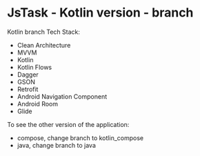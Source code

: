 # JsTask - Kotlin version - branch

Kotlin branch Tech Stack:

- Clean Architecture
- MVVM
- Kotlin
- Kotlin Flows
- Dagger
- GSON
- Retrofit
- Android Navigation Component
- Android Room
- Glide


To see the other version of the application:

- compose, change branch to kotlin_compose
- java, change branch to java